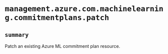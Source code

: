 # `management.azure.com.machinelearning.commitmentplans.patch`

## `summary`
Patch an existing Azure ML commitment plan resource.


